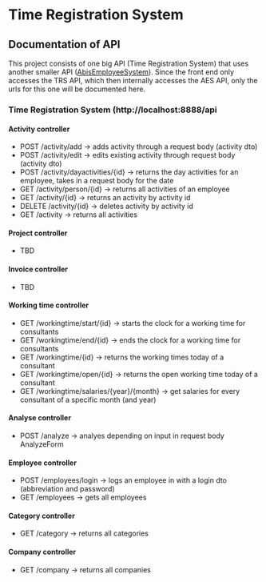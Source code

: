 # Time Registration System


## Documentation of API 
This project consists of one big API (Time Registration System) that uses another smaller API ([AbisEmployeeSystem](https://github.com/janaheit/AbisEmployeeSystem)). Since the front end only accesses the TRS API, which then internally accesses the AES API, only the urls for this one will be documented here.

### Time Registration System (http://localhost:8888/api

#### Activity controller
- POST /activity/add -> adds activity through a request body (activity dto)
- POST /activity/edit -> edits existing activity through request body (activity dto)
- POST /activity/dayactivities/{id} -> returns the day activities for an employee, takes in a request body for the date 
- GET /activity/person/{id} -> returns all activities of an employee
- GET /activity/{id} -> returns an activity by activity id 
- DELETE /activity/{id} -> deletes activity by activity id
- GET /activity -> returns all activities 

#### Project controller
- TBD

#### Invoice controller 
- TBD

#### Working time controller
- GET /workingtime/start/{id} -> starts the clock for a working time for consultants
- GET /workingtime/end/{id} -> ends the clock for a working time for consultants 
- GET /workingtime/{id} -> returns the working times today of a consultant
- GET /workingtime/open/{id} -> returns the open working time today of a consultant
- GET /workingtime/salaries/{year}/{month} -> get salaries for every consultant of a specific month (and year) 

#### Analyse controller
- POST /analyze -> analyes depending on input in request body AnalyzeForm 

#### Employee controller
- POST /employees/login -> logs an employee in with a login dto (abbreviation and password)
- GET /employees -> gets all employees

#### Category controller 
- GET /category -> returns all categories 

#### Company controller
- GET /company -> returns all companies  



